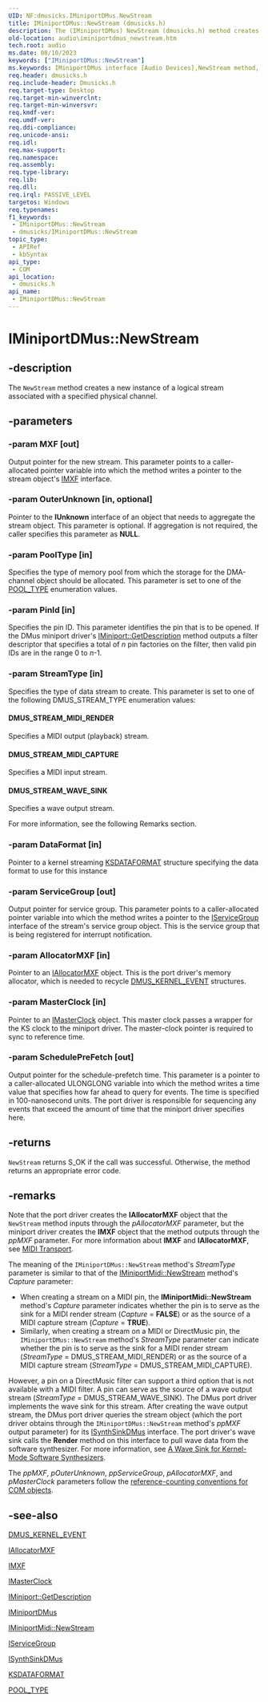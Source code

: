 ```yaml
---
UID: NF:dmusicks.IMiniportDMus.NewStream
title: IMiniportDMus::NewStream (dmusicks.h)
description: The (IMiniportDMus) NewStream (dmusicks.h) method creates a new instance of a logical stream associated with a specified physical channel.
old-location: audio\iminiportdmus_newstream.htm
tech.root: audio
ms.date: 08/10/2023
keywords: ["IMiniportDMus::NewStream"]
ms.keywords: IMiniportDMus interface [Audio Devices],NewStream method, IMiniportDMus.NewStream, IMiniportDMus::NewStream, NewStream, NewStream method [Audio Devices], NewStream method [Audio Devices],IMiniportDMus interface, audio.iminiportdmus_newstream, audmp-routines_a6630d1b-4a9d-4d4e-973a-09d541d7db70.xml, dmusicks/IMiniportDMus::NewStream
req.header: dmusicks.h
req.include-header: Dmusicks.h
req.target-type: Desktop
req.target-min-winverclnt: 
req.target-min-winversvr: 
req.kmdf-ver: 
req.umdf-ver: 
req.ddi-compliance: 
req.unicode-ansi: 
req.idl: 
req.max-support: 
req.namespace: 
req.assembly: 
req.type-library: 
req.lib: 
req.dll: 
req.irql: PASSIVE_LEVEL
targetos: Windows
req.typenames: 
f1_keywords:
 - IMiniportDMus::NewStream
 - dmusicks/IMiniportDMus::NewStream
topic_type:
 - APIRef
 - kbSyntax
api_type:
 - COM
api_location:
 - dmusicks.h
api_name:
 - IMiniportDMus::NewStream
---
```


# IMiniportDMus::NewStream

## -description

The <code>NewStream</code> method creates a new instance of a logical stream associated with a specified physical channel.

## -parameters

### -param MXF [out]

Output pointer for the new stream. This parameter points to a caller-allocated pointer variable into which the method writes a pointer to the stream object's <a href="/windows-hardware/drivers/ddi/dmusicks/nn-dmusicks-imxf">IMXF</a> interface.

### -param OuterUnknown [in, optional]

Pointer to the <b>IUnknown</b> interface of an object that needs to aggregate the stream object. This parameter is optional. If aggregation is not required, the caller specifies this parameter as <b>NULL</b>.

### -param PoolType [in]

Specifies the type of memory pool from which the storage for the DMA-channel object should be allocated. This parameter is set to one of the <a href="/windows-hardware/drivers/ddi/wdm/ne-wdm-_pool_type">POOL_TYPE</a> enumeration values.

### -param PinId [in]

Specifies the pin ID. This parameter identifies the pin that is to be opened. If the DMus miniport driver's <a href="/windows-hardware/drivers/ddi/portcls/nf-portcls-iminiport-getdescription">IMiniport::GetDescription</a> method outputs a filter descriptor that specifies a total of <i>n</i> pin factories on the filter, then valid pin IDs are in the range 0 to <i>n</i>-1.

### -param StreamType [in]

Specifies the type of data stream to create. This parameter is set to one of the following DMUS_STREAM_TYPE enumeration values:

#### DMUS_STREAM_MIDI_RENDER

Specifies a MIDI output (playback) stream.

#### DMUS_STREAM_MIDI_CAPTURE

Specifies a MIDI input stream.

#### DMUS_STREAM_WAVE_SINK

Specifies a wave output stream.

For more information, see the following Remarks section.

### -param DataFormat [in]

Pointer to a kernel streaming <a href="/windows-hardware/drivers/ddi/ks/ns-ks-ksdataformat">KSDATAFORMAT</a> structure specifying the data format to use for this instance

### -param ServiceGroup [out]

Output pointer for service group. This parameter points to a caller-allocated pointer variable into which the method writes a pointer to the <a href="/windows-hardware/drivers/ddi/portcls/nn-portcls-iservicegroup">IServiceGroup</a> interface of the stream's service group object. This is the service group that is being registered for interrupt notification.

### -param AllocatorMXF [in]

Pointer to an <a href="/windows-hardware/drivers/ddi/dmusicks/nn-dmusicks-iallocatormxf">IAllocatorMXF</a> object. This is the port driver's memory allocator, which is needed to recycle <a href="/windows-hardware/drivers/ddi/dmusicks/ns-dmusicks-_dmus_kernel_event">DMUS_KERNEL_EVENT</a> structures.

### -param MasterClock [in]

Pointer to an <a href="/windows-hardware/drivers/ddi/dmusicks/nn-dmusicks-imasterclock">IMasterClock</a> object. This master clock passes a wrapper for the KS clock to the miniport driver. The master-clock pointer is required to sync to reference time.

### -param SchedulePreFetch [out]

Output pointer for the schedule-prefetch time. This parameter is a pointer to a caller-allocated ULONGLONG variable into which the method writes a time value that specifies how far ahead to query for events. The time is specified in 100-nanosecond units. The port driver is responsible for sequencing any events that exceed the amount of time that the miniport driver specifies here.

## -returns

<code>NewStream</code> returns S_OK if the call was successful. Otherwise, the method returns an appropriate error code.

## -remarks

Note that the port driver creates the <b>IAllocatorMXF</b> object that the <code>NewStream</code> method inputs through the <i>pAllocatorMXF</i> parameter, but the miniport driver creates the <b>IMXF</b> object that the method outputs through the <i>ppMXF</i> parameter. For more information about <b>IMXF</b> and <b>IAllocatorMXF</b>, see <a href="/windows-hardware/drivers/audio/midi-transport">MIDI Transport</a>.

The meaning of the <code>IMiniportDMus::NewStream</code> method's <i>StreamType</i> parameter is similar to that of the <a href="/windows-hardware/drivers/ddi/portcls/nf-portcls-iminiportmidi-newstream">IMiniportMidi::NewStream</a> method's <i>Capture</i> parameter:

<ul>
<li>
When creating a stream on a MIDI pin, the <b>IMiniportMidi::NewStream</b> method's <i>Capture</i> parameter indicates whether the pin is to serve as the sink for a MIDI render stream (<i>Capture</i> = <b>FALSE</b>) or as the source of a MIDI capture stream (<i>Capture</i> = <b>TRUE</b>).

</li>
<li>
Similarly, when creating a stream on a MIDI or DirectMusic pin, the <code>IMiniportDMus::NewStream</code> method's <i>StreamType</i> parameter can indicate whether the pin is to serve as the sink for a MIDI render stream (<i>StreamType</i> = DMUS_STREAM_MIDI_RENDER) or as the source of a MIDI capture stream (<i>StreamType</i> = DMUS_STREAM_MIDI_CAPTURE).

</li>
</ul>
However, a pin on a DirectMusic filter can support a third option that is not available with a MIDI filter. A pin can serve as the source of a wave output stream (<i>StreamType</i> = DMUS_STREAM_WAVE_SINK). The DMus port driver implements the wave sink for this stream. After creating the wave output stream, the DMus port driver queries the stream object (which the port driver obtains through the <code>IMiniportDMus::NewStream</code> method's <i>ppMXF</i> output parameter) for its <a href="/windows-hardware/drivers/ddi/dmusicks/nn-dmusicks-isynthsinkdmus">ISynthSinkDMus</a> interface. The port driver's wave sink calls the <b>Render</b> method on this interface to pull wave data from the software synthesizer. For more information, see <a href="/windows-hardware/drivers/audio/a-wave-sink-for-kernel-mode-software-synthesizers">A Wave Sink for Kernel-Mode Software Synthesizers</a>.

The <i>ppMXF</i>, <i>pOuterUnknown</i>, <i>ppServiceGroup</i>, <i>pAllocatorMXF</i>, and <i>pMasterClock</i> parameters follow the <a href="/windows-hardware/drivers/audio/reference-counting-conventions-for-com-objects">reference-counting conventions for COM objects</a>.

## -see-also

<a href="/windows-hardware/drivers/ddi/dmusicks/ns-dmusicks-_dmus_kernel_event">DMUS_KERNEL_EVENT</a>



<a href="/windows-hardware/drivers/ddi/dmusicks/nn-dmusicks-iallocatormxf">IAllocatorMXF</a>



<a href="/windows-hardware/drivers/ddi/dmusicks/nn-dmusicks-imxf">IMXF</a>



<a href="/windows-hardware/drivers/ddi/dmusicks/nn-dmusicks-imasterclock">IMasterClock</a>



<a href="/windows-hardware/drivers/ddi/portcls/nf-portcls-iminiport-getdescription">IMiniport::GetDescription</a>



<a href="/windows-hardware/drivers/ddi/dmusicks/nn-dmusicks-iminiportdmus">IMiniportDMus</a>



<a href="/windows-hardware/drivers/ddi/portcls/nf-portcls-iminiportmidi-newstream">IMiniportMidi::NewStream</a>



<a href="/windows-hardware/drivers/ddi/portcls/nn-portcls-iservicegroup">IServiceGroup</a>



<a href="/windows-hardware/drivers/ddi/dmusicks/nn-dmusicks-isynthsinkdmus">ISynthSinkDMus</a>



<a href="/windows-hardware/drivers/ddi/ks/ns-ks-ksdataformat">KSDATAFORMAT</a>



<a href="/windows-hardware/drivers/ddi/wdm/ne-wdm-_pool_type">POOL_TYPE</a>

